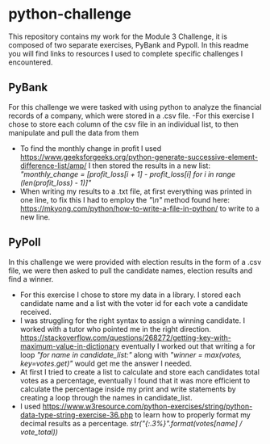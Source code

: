 # python-challenge

This repository contains my work for the Module 3 Challenge, it is composed of two separate exercises, PyBank and Pypoll.
In this readme you will find links to resources I used to complete specific challenges I encountered.

## PyBank
For this challenge we were tasked with using python to analyze the financial records of a company, which were stored in a
.csv file. 
  -For this exercise I chose to store each column of the csv file in an individual list, to then manipulate
    and pull the data from them
  - To find the monthly change in profit I used https://www.geeksforgeeks.org/python-generate-successive-element-difference-list/amp/
    I then stored the results in a new list: 
    *"monthly_change = [profit_loss[i + 1] - profit_loss[i] for i in range (len(profit_loss) - 1)]"*
  - When writing my results to a .txt file, at first everything was printed in one line, to fix this I had to employ the *"\n"*
    method found here: https://mkyong.com/python/how-to-write-a-file-in-python/ to write to a new line.

## PyPoll
In this challenge we were provided with election results in the form of a .csv file, we were then asked to pull the candidate names,
election results and find a winner.
  - For this exercise I chose to store my data in a library. I stored each candidate name and a list with the voter id for each vote
    a candidate received.
  - I was struggling for the right syntax to assign a winning candidate. I worked with a tutor who pointed me in the right direction.
    https://stackoverflow.com/questions/268272/getting-key-with-maximum-value-in-dictionary eventually I worked out that writing a
    for loop *"for name in candidate_list:"* along with *"winner = max(votes, key=votes.get)"* would get me the answer I needed.
  - At first I tried to create a list to calculate and store each candidates total votes as a percentage, eventually I found that it
  was more efficient to calculate the percentage inside my print and write statements by creating a loop through the names in
  candidate_list.
  - I used https://www.w3resource.com/python-exercises/string/python-data-type-string-exercise-36.php to learn how to properly
  format my decimal results as a percentage.
  *str("{:.3%}".format(votes[name] / vote_total))*
